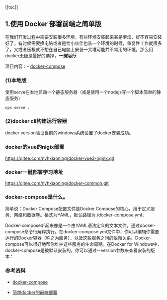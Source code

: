 [[toc]]




## 1.使用 Docker 部署前端之简单版
在我们开发过程中需要安装很多环境，有些环境安装起来甚是麻烦，好不容易安装好了，有时候需要换电脑或者是给小伙伴也装一个环境的时候，重复性工作就很多了，又或者压根就不想在自己电脑上安装一大堆可能并不常用的环境，那么用docker无疑是最好的选择，***一键运行***

项目内容：- [docker-compose](https://gitee.com/wujr1532/docker-common)

### (1)本地版
使用serve在本地启动一个静态服务器（或是使用一个nodejs写一个脚本简单的静态服务）

~~~
npx serve .

~~~

### (2)docker cli构建运行容器
docker version验证当前的windows系统设置了docker安装成功。



### docker的vue的nigix部署

https://gitee.com/nyhxiaoning/docker-vue3-nginx.git


### docker一键部署学习地址
https://gitee.com/nyhxiaoning/docker-common.git






### docker-compose是什么。
简单说：Docker Compose配置文件是Docker Compose的核心，用于定义服务、网络和数据卷。格式为YAML，默认路径为./docker-compose.yml，

Docker-compose听起来像是一个由YAML语法定义的文本文件，通过docker-compose命令行解释执行。在docker-compose.yml文件中，你可以编辑你需要运行的Docker容器（称之为服务），以及这些服务之间的依赖关系。Docker-compose可以很好地帮你维护这些服务的生命周期。在Docker for Windows中，docker-compose是被默认安装的，你可以通过--version参数来查看安装的版本：




### 参考资料
- [docker-compose](https://gitee.com/wujr1532/docker-common)

- [简单docker的前端部署](https://github.com/shfshanyue/simple-deploy)

